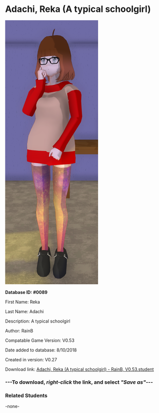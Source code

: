 # Adachi, Reka (A typical schoolgirl)

<img src="../../Files/Images/Adachi, Reka (A typical schoolgirl).png" title="Adachi, Reka (A typical schoolgirl) - RainB, V0.53">

**Database ID: #0089**

First Name: Reka

Last Name: Adachi

Description: A typical schoolgirl

Author: RainB

Compatable Game Version: V0.53

Date added to database: 8/10/2018

Created in version: V0.27

Download link: <a href="https://raw.githubusercontent.com/Arbiter1223/Daigaku-Gurashi-Custom-Students/master/Files/Student%20Files/Adachi%2C%20Reka%20(A%20typical%20schoolgirl)%20-%20RainB%2C%20V0.53.student">Adachi, Reka (A typical schoolgirl) - RainB, V0.53.student</a>

### ---**To download, _right-click_ the link, and select _"Save as"_**---

### Related Students

-none-
